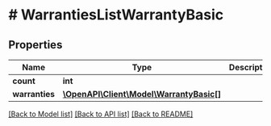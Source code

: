 # # WarrantiesListWarrantyBasic

## Properties

Name | Type | Description | Notes
------------ | ------------- | ------------- | -------------
**count** | **int** |  | [optional]
**warranties** | [**\OpenAPI\Client\Model\WarrantyBasic[]**](WarrantyBasic.md) |  | [optional]

[[Back to Model list]](../../README.md#models) [[Back to API list]](../../README.md#endpoints) [[Back to README]](../../README.md)
